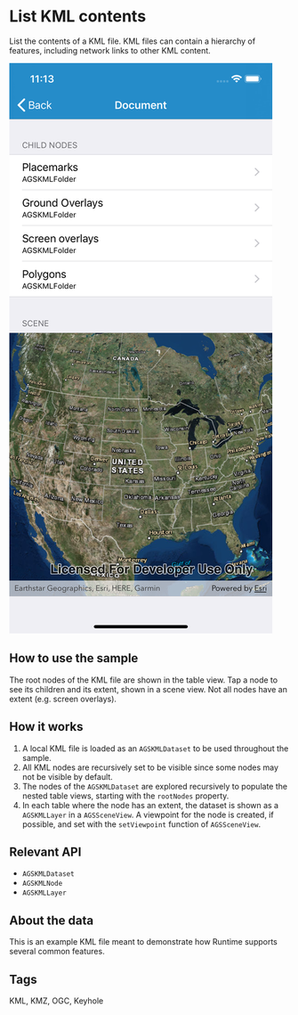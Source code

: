 # List KML contents

List the contents of a KML file. KML files can contain a hierarchy of features, including network links to other KML content.

![](image1.png)

## How to use the sample

The root nodes of the KML file are shown in the table view. Tap a node to see its children and its extent, shown in a scene view. Not all nodes have an extent (e.g. screen overlays).

## How it works

1. A local KML file is loaded as an `AGSKMLDataset` to be used throughout the sample.
2. All KML nodes are recursively set to be visible since some nodes may not be visible by default.
3. The nodes of the `AGSKMLDataset` are explored recursively to populate the nested table views, starting with the `rootNodes` property.
4. In each table where the node has an extent, the dataset is shown as a `AGSKMLLayer` in a `AGSSceneView`. A viewpoint for the node is created, if possible, and set with the `setViewpoint` function of `AGSSceneView`.

## Relevant API

* `AGSKMLDataset`
* `AGSKMLNode`
* `AGSKMLLayer`

## About the data

This is an example KML file meant to demonstrate how Runtime supports several common features.

## Tags

KML, KMZ, OGC, Keyhole